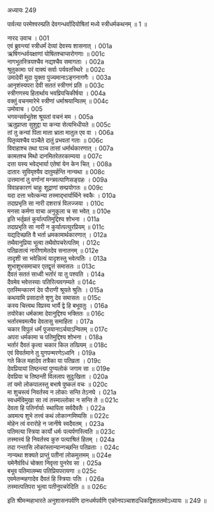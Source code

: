 अध्यायः 249

पार्वत्या परमेश्वरम्प्रति देवगन्धर्वादियोषितां मध्ये स्त्रीधर्मकथनम् ॥ 1 ॥

नारद उवाच ।	001  
एवं ब्रुवन्त्यां स्त्रीधर्मं देव्यां देवस्य शासनात् ।	001a  
ऋषिगन्धर्वयक्षाणां योषितश्चाप्सरोगणाः ॥	001c  
नागभूतस्त्रियश्चैव नद्यश्चैव समागताः ।	002a  
श्रुतुकामाः परं वाक्यं सर्वाः पर्यवतस्थिरे ॥	002c  
उमादेवी मुदा युक्ता पुज्यमानाऽङ्गनागणैः ।	003a  
आनृशंस्यपरा देवी सततं स्त्रीगणं प्रति ॥	003c  
स्त्रीगणस्य हितार्थाय भवप्रियचिकीर्षया ।	004a  
वक्तुं वचनमारेभे स्त्रीणां धर्माश्रयान्वितम् ॥	004c  
उमोवाच ।	005  
भगवन्सर्वभूतेश श्रूयतां वचनं मम ।	005a  
ऋतुप्राप्ता सुशुद्दा या कन्या सेत्यभिधीयते ॥	005c  
तां तु कन्यां पिता माता भ्राता मातुल एव वा ।	006a  
पितृव्यश्चैव पञ्चैते दातुं प्रभवतां गताः ॥	006c  
विवाहाश्च तथा पञ्च तासां धर्मार्थकारणात् ।	007a  
कामतश्च मिथो दानमितरेतरकाम्यया ॥	007c  
दत्ता यस्य भवेद्भार्या एतेषां येन केन चित् ।	008a  
दातारः सुविमृश्यैव दातुमर्हन्ति नान्यथा ॥	008c  
उत्तमानां तु वर्णानां मन्त्रवत्पाणिसङ्ग्रहः ।	009a  
विवाहकारणं चाहुः शूद्राणां सम्प्रयोगतः ॥	009c  
यदा दत्ता भवेत्कन्या तस्माद्भार्यार्थिने स्वकैः ।	010a  
तदाप्रभृति सा नारी दशरात्रं विलज्जया ।	010c  
मनसा कर्मणा वाचा अनुकूला च सा भवेत् ॥	010e  
इति भर्तृव्रतं कुर्यात्पतिमुद्दिश्य शोभना ।	011a  
तदाप्रभृति सा नारी न कुर्यात्पत्युरप्रियम् ॥	011c  
यद्यदिच्छति वै भर्ता ध्रमकामार्थकारणात् ।	012a  
तथैवानुप्रिया भूत्वा तथैवोपचरेत्पतिम् ।	012c  
पतिव्रतात्वं नारीणामेतदेव सनातनम् ॥	012e  
तादृशी सा भवेन्नित्यं यादृशस्तु भवेत्पतिः ।	013a  
शुभाशुभसमाचार एतद्वृत्तं समासतः ॥	013c  
दैवतं सततं साध्वी भर्तारं या तु पश्यति ।	014a  
दैवमेव भवेत्तस्याः पतिरित्यवगम्यते ॥	014c  
एतस्मिन्कारणं देव पौराणी श्रूयते श्रुतिः ।	015a  
कथयामि प्रसादात्ते शृणु देव समासतः ॥	015c  
कस्य चित्त्वथ विप्रस्य भार्ये द्वे हि बभूवतुः ।	016a  
तयोरेका धर्मकामा देवानुद्दिश्य भक्तितः ॥	016c  
भर्तारमवमत्यैव देवतासु समाहिता ।	017a  
चकार विपुलं धर्मं पूजयानाऽर्चयाऽन्वितम् ॥	017c  
अपरा धर्मकामा च पतिमुद्दिश्य शोभना ।	018a  
भर्तारं दैवतं कृत्वा चकार किल तत्प्रियम् ॥	018c  
एवं विवर्तमाने तु युगपन्मरणेऽध्वनि ।	019a  
गते किल महादेव तत्रैका या पतिव्रता ।	019c  
देवप्रियायां तिष्ठन्त्यां पुण्यलोकं जगाम सा ॥	019e  
देवप्रिया च तिष्ठन्ती विललाप सुदुःखिता ।	020a  
तां यमो लोकपालस्तु बभाषे पुष्कलं वचः ॥	020c  
मा शुचस्त्वं निवर्तस्व न लोकाः सन्ति तेऽनघे ।	021a  
स्वधर्मविमुखा सा त्वं तस्माल्लोका न सन्ति ते ॥	021c  
देवता हि पतिर्नार्याः स्थापिता सर्वदैवतैः ।	022a  
अवमत्य शुभे तत्त्वं कथं लोकान्गमिष्यसि ॥	022c  
मोहेन त्वं वरारोहे न जानीषे स्वदैवतम् ।	023a  
पतिमत्या स्त्रिया कार्यो धर्मः पत्यर्पणस्त्विति ॥	023c  
तस्मात्त्वं हि निवर्तस्व कुरु पत्याश्रितं हितम् ।	024a  
तदा गन्तासि लोकांस्तान्यान्गच्छन्ति पतिव्रताः ।	024c  
नान्यथा शक्यते प्राप्तुं पतीनां लोकमुत्तमम् ॥	024e  
यमेनैवंविधं चोक्ता निवृत्ता पुनरेव सा ।	025a  
बभूव पतिमालम्ब्य पतिप्रियपरायणा ॥	025c  
एवमेतन्महगादेव दैवतं हि स्त्रियाः पतिः ।	026a  
तस्मात्पतिपरा भूत्वा पतीनुपचरेदिति ॥ ॥	026c  

इति श्रीमन्महाभारते अनुशासनपर्वणि दानधर्मपर्वणि एकोनपञ्चाशदधिकद्विशततमोऽध्यायः ॥ 249 ॥


